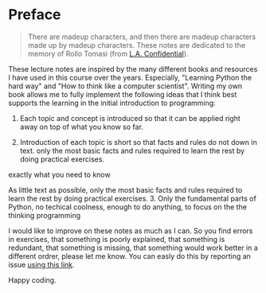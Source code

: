 

# Preface

> There are madeup characters, and then there are madeup characters made up by madeup characters. These notes are dedicated to the memory of Rollo Tomasi (from [L.A. Confidential](https://www.imdb.com/title/tt0119488/)).


These lecture notes are inspired by the many different books and resources I have used in this course over the years. Especially, "Learning Python the hard way" and "How to think like a computer scientist". Writing my own book allows me to fully implement the following ideas that I think best supports the learning in the initial introduction to programming:

1. Each topic and concept is introduced so that it can be applied right away on top of what you know so far.


2. Introduction of each topic is short so that facts and rules do not down in text. only the most basic facts and rules required to learn the rest by doing practical exercises.

exactly what you need to know

As little text as possible, only the most basic facts and rules required to learn the rest by doing practical exercises. 
3. Only the fundamental parts of Python, no techical coolness, enough to do anything, to focus on the the thinking programming

I would like to improve on these notes as much as I can. So you find errors in exercises, that something is poorly explained, that something is redundant, that something is missing, that something would work better in a different ordrer, please let me know. You can easly do this by reporting an issue [using this link](https://github.com/kaspermunch/bioinf-prog-course/issues).

Happy coding.
